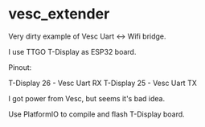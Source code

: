 # vesc_extender
Very dirty example of Vesc Uart <-> Wifi bridge.


I use TTGO T-Display as ESP32 board.

Pinout:

T-Display 26 - Vesc Uart RX
T-Display 25 - Vesc Uart TX

I got power from Vesc, but seems it's bad idea.

Use PlatformIO to compile and flash T-Display board.
